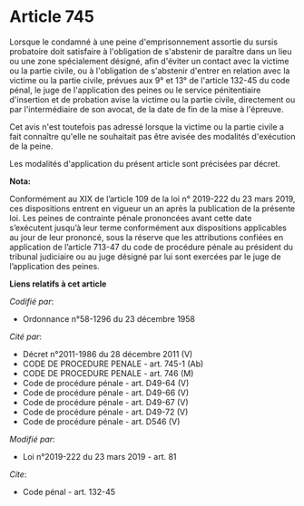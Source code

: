 # Article 745

Lorsque le condamné à une peine d'emprisonnement assortie du      sursis probatoire doit satisfaire à l'obligation de
s'abstenir de paraître dans un lieu ou une zone spécialement désigné, afin d'éviter un contact avec la victime ou la partie
civile, ou à l'obligation de s'abstenir d'entrer en relation avec la victime ou la partie civile, prévues aux 9° et 13° de
l'article 132-45 du code pénal, le juge de l'application des peines ou le service pénitentiaire d'insertion et de probation
avise la victime ou la partie civile, directement ou par l'intermédiaire de son avocat, de la date de fin de la mise à
l'épreuve. 

Cet avis n'est toutefois pas adressé lorsque la victime ou la partie civile a fait connaître qu'elle ne souhaitait pas être
avisée des modalités d'exécution de la peine. 

Les modalités d'application du présent article sont précisées par décret.

**Nota:**

Conformément au XIX de l’article 109 de la loi n° 2019-222 du 23 mars 2019, ces dispositions entrent en vigueur un an après
la publication de la présente loi. Les peines de contrainte pénale prononcées avant cette date s’exécutent jusqu’à leur terme
conformément aux dispositions applicables au jour de leur prononcé, sous la réserve que les attributions confiées en
application de l’article 713-47 du code de procédure pénale au président du tribunal judiciaire ou au juge désigné par lui
sont exercées par le juge de l’application des peines.

**Liens relatifs à cet article**

_Codifié par_:

  - Ordonnance n°58-1296 du 23 décembre 1958

_Cité par_:

  - Décret n°2011-1986 du 28 décembre 2011 (V)
  - CODE DE PROCEDURE PENALE - art. 745-1 (Ab)
  - CODE DE PROCEDURE PENALE - art. 746 (M)
  - Code de procédure pénale - art. D49-64 (V)
  - Code de procédure pénale - art. D49-66 (V)
  - Code de procédure pénale - art. D49-67 (V)
  - Code de procédure pénale - art. D49-72 (V)
  - Code de procédure pénale - art. D546 (V)

_Modifié par_:

  - Loi n°2019-222 du 23 mars 2019 - art. 81

_Cite_:

  - Code pénal - art. 132-45
